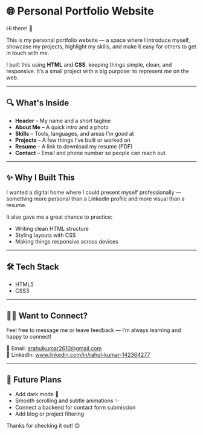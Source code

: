 # 🌐 Personal Portfolio Website

Hi there! 👋

This is my personal portfolio website — a space where I introduce myself, showcase my projects, highlight my skills, and make it easy for others to get in touch with me.

I built this using **HTML** and **CSS**, keeping things simple, clean, and responsive. It’s a small project with a big purpose: to represent *me* on the web.

---

## 🔍 What's Inside

- **Header** – My name and a short tagline  
- **About Me** – A quick intro and a photo  
- **Skills** – Tools, languages, and areas I’m good at  
- **Projects** – A few things I’ve built or worked on  
- **Resume** – A link to download my resume (PDF)  
- **Contact** – Email and phone number so people can reach out

---

## ✨ Why I Built This

I wanted a digital home where I could present myself professionally — something more personal than a LinkedIn profile and more visual than a resume.

It also gave me a great chance to practice:
- Writing clean HTML structure
- Styling layouts with CSS
- Making things responsive across devices

---



## 🛠 Tech Stack

- HTML5
- CSS3


---

## 🙋‍♂️ Want to Connect?

Feel free to message me or leave feedback — I’m always learning and happy to connect!

📧 Email: arahulkumar2610@gmail.com  
📱 LinkedIn: www.linkedin.com/in/rahul-kumar-142364277

---

## 📌 Future Plans

- Add dark mode 🌙  
- Smooth scrolling and subtle animations ✨  
- Connect a backend for contact form submission  
- Add blog or project filtering

Thanks for checking it out! 😊
